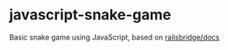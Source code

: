 # javascript-snake-game
Basic snake game using JavaScript, based on <a href="https://github.com/railsbridge/docs/tree/master/sites/en/javascript-snake-game">railsbridge/docs</a>
